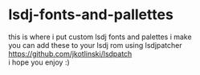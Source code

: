 # lsdj-fonts-and-pallettes
this is where i put custom lsdj fonts and palettes i make <br>
you can add these to your lsdj rom using lsdjpatcher https://github.com/jkotlinski/lsdpatch <br>
i hope you enjoy :)
